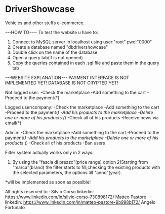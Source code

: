 # DriverShowcase
Vehicles and other stuffs e-commerce.

---HOW TO----
To test the website u have to:
1) Connect to MySQL server in localhost using user:"root" pwd:"0000"
2) Create a database named "dbdrivershowcase"
3) Double click on the name of the database
4) Open a query tab(if is not opened)
5) Copy the queries contained in each .sql file and paste them in the query tab

---WEBSITE EXPLANATION---
PAYMENT INTERFACE IS NOT IMPLEMENTED YET!
DATABASE IS NOT CRYPTED YET!

Not logged user:
-Check the marketplace
-Add something to the cart
-Proceed to the payment(*)

Logged user/company:
-Check the marketplace
-Add something to the cart
-Proceed to the payment(*)
-Add his products to the marketplace
-Delete one or more of his products (*)
-Check all of his products
-Receive news via email(*)

Admin:
-Check the marketplace
-Add something to the cart
-Proceed to the payment(*)
-Add his products to the marketplace
-Delete one or more of his products (*)
-Check all of his products
-Ban users

Filter system actually works only in 2 ways:
1) By using the "fascia di prezzo"(price range) option 
2)Starting from "marca"(brand) the filter starts to fill,checking the existing products with the selected parameters, the options 
till "anno"(year).

*will be implemented as soon as possible!

All rights reserved to :
Silvio Corso     linkedin: https://www.linkedin.com/in/silvio-corso-730898172/
Matteo Pastore   linkedin: https://www.linkedin.com/in/matteo-pastore-9b998b172/
Angelo Fortunato
